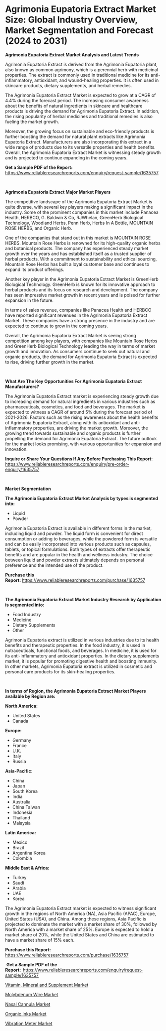 <p><h1>Agrimonia Eupatoria Extract Market Size: Global Industry Overview, Market Segmentation and Forecast (2024 to 2031)</h1></p><p><strong>Agrimonia Eupatoria Extract Market Analysis and Latest Trends</strong></p>
<p><p>Agrimonia Eupatoria Extract is derived from the Agrimonia Eupatoria plant, also known as common agrimony, which is a perennial herb with medicinal properties. The extract is commonly used in traditional medicine for its anti-inflammatory, antioxidant, and wound-healing properties. It is often used in skincare products, dietary supplements, and herbal remedies.</p><p>The Agrimonia Eupatoria Extract Market is expected to grow at a CAGR of 4.4% during the forecast period. The increasing consumer awareness about the benefits of natural ingredients in skincare and healthcare products is driving the demand for Agrimonia Eupatoria Extract. In addition, the rising popularity of herbal medicines and traditional remedies is also fueling the market growth.</p><p>Moreover, the growing focus on sustainable and eco-friendly products is further boosting the demand for natural plant extracts like Agrimonia Eupatoria Extract. Manufacturers are also incorporating this extract in a wide range of products due to its versatile properties and health benefits. Overall, the Agrimonia Eupatoria Extract Market is witnessing steady growth and is projected to continue expanding in the coming years.</p></p>
<p><strong>Get a Sample PDF of the Report:&nbsp;</strong> <a href="https://www.reliableresearchreports.com/enquiry/request-sample/1635757">https://www.reliableresearchreports.com/enquiry/request-sample/1635757</a></p>
<p>&nbsp;</p>
<p><strong>Agrimonia Eupatoria Extract Major Market Players</strong></p>
<p><p>The competitive landscape of the Agrimonia Eupatoria Extract Market is quite diverse, with several key players making a significant impact in the industry. Some of the prominent companies in this market include Panacea Health, HERBCO, G. Baldwin & Co, RJWhelan, GreenHerb Biological Technology, Woodland Herbs, Penn Herb, Herbs In A Bottle, MOUNTAIN ROSE HERBS, and Organic Herb.</p><p>One of the companies that stand out in this market is MOUNTAIN ROSE HERBS. Mountain Rose Herbs is renowned for its high-quality organic herbs and botanical products. The company has experienced steady market growth over the years and has established itself as a trusted supplier of herbal products. With a commitment to sustainability and ethical sourcing, Mountain Rose Herbs has built a loyal customer base and continues to expand its product offerings.</p><p>Another key player in the Agrimonia Eupatoria Extract Market is GreenHerb Biological Technology. GreenHerb is known for its innovative approach to herbal products and its focus on research and development. The company has seen impressive market growth in recent years and is poised for further expansion in the future.</p><p>In terms of sales revenue, companies like Panacea Health and HERBCO have reported significant revenues in the Agrimonia Eupatoria Extract Market. These companies have a strong presence in the industry and are expected to continue to grow in the coming years.</p><p>Overall, the Agrimonia Eupatoria Extract Market is seeing strong competition among key players, with companies like Mountain Rose Herbs and GreenHerb Biological Technology leading the way in terms of market growth and innovation. As consumers continue to seek out natural and organic products, the demand for Agrimonia Eupatoria Extract is expected to rise, driving further growth in the market.</p></p>
<p>&nbsp;</p>
<p><strong>What Are The Key Opportunities For Agrimonia Eupatoria Extract Manufacturers?</strong></p>
<p><p>The Agrimonia Eupatoria Extract market is experiencing steady growth due to increasing demand for natural ingredients in various industries such as pharmaceuticals, cosmetics, and food and beverages. The market is expected to witness a CAGR of around 5% during the forecast period of 2021-2026. Factors such as the rising awareness about the health benefits of Agrimonia Eupatoria Extract, along with its antioxidant and anti-inflammatory properties, are driving the market growth. Moreover, the growing trend towards sustainable and organic products is further propelling the demand for Agrimonia Eupatoria Extract. The future outlook for the market looks promising, with various opportunities for expansion and innovation.</p></p>
<p><strong>Inquire or Share Your Questions If Any Before Purchasing This Report:</strong> <a href="https://www.reliableresearchreports.com/enquiry/pre-order-enquiry/1635757">https://www.reliableresearchreports.com/enquiry/pre-order-enquiry/1635757</a></p>
<p>&nbsp;</p>
<p><strong>Market Segmentation</strong></p>
<p><strong>The Agrimonia Eupatoria Extract Market Analysis by types is segmented into:</strong></p>
<p><ul><li>Liquid</li><li>Powder</li></ul></p>
<p><p>Agrimonia Eupatoria Extract is available in different forms in the market, including liquid and powder. The liquid form is convenient for direct consumption or adding to beverages, while the powdered form is versatile and can be easily incorporated into various products such as capsules, tablets, or topical formulations. Both types of extracts offer therapeutic benefits and are popular in the health and wellness industry. The choice between liquid and powder extracts ultimately depends on personal preference and the intended use of the product.</p></p>
<p><strong>Purchase this Report:&nbsp;</strong><a href="https://www.reliableresearchreports.com/purchase/1635757">https://www.reliableresearchreports.com/purchase/1635757</a></p>
<p>&nbsp;</p>
<p><strong>The Agrimonia Eupatoria Extract Market Industry Research by Application is segmented into:</strong></p>
<p><ul><li>Food Industry</li><li>Medicine</li><li>Dietary Supplements</li><li>Other</li></ul></p>
<p><p>Agrimonia Eupatoria extract is utilized in various industries due to its health benefits and therapeutic properties. In the food industry, it is used in nutraceuticals, functional foods, and beverages. In medicine, it is used for its anti-inflammatory and antioxidant properties. In the dietary supplements market, it is popular for promoting digestive health and boosting immunity. In other markets, Agrimonia Eupatoria extract is utilized in cosmetic and personal care products for its skin-healing properties.</p></p>
<p>&nbsp;</p>
<p><strong>In terms of Region, the Agrimonia Eupatoria Extract Market Players available by Region are:</strong></p>
<p>
    <p> <strong> North America: </strong>
        <ul>
            <li>United States</li>
            <li>Canada</li>
        </ul>
        </p> 
    <p> <strong> Europe: </strong>
        <ul>
            <li>Germany</li>
            <li>France</li>
            <li>U.K.</li>
            <li>Italy</li>
            <li>Russia</li>
        </ul>
        </p> 
    <p> <strong> Asia-Pacific: </strong>
        <ul>
            <li>China</li>
            <li>Japan</li>
            <li>South Korea</li>
            <li>India</li>
            <li>Australia</li>
            <li>China Taiwan</li>
            <li>Indonesia</li>
            <li>Thailand</li>
            <li>Malaysia</li>
        </ul>
        </p> 
    <p> <strong> Latin America: </strong>
        <ul>
            <li>Mexico</li>
            <li>Brazil</li>
            <li>Argentina Korea</li>
            <li>Colombia</li>
        </ul>
        </p> 
    <p> <strong> Middle East & Africa: </strong>
        <ul>
            <li>Turkey</li>
            <li>Saudi</li>
            <li>Arabia</li>
            <li>UAE</li>
            <li>Korea</li>
        </ul>
    </p>
    </p>
<p><p>The Agrimonia Eupatoria Extract market is expected to witness significant growth in the regions of North America (NA), Asia Pacific (APAC), Europe, United States (USA), and China. Among these regions, Asia Pacific is projected to dominate the market with a market share of 30%, followed by North America with a market share of 25%. Europe is expected to hold a market share of 20%, while the United States and China are estimated to have a market share of 15% each.</p></p>
<p><strong>Purchase this Report: </strong><a href="https://www.reliableresearchreports.com/purchase/1635757">https://www.reliableresearchreports.com/purchase/1635757</a></p>
<p>&nbsp;<strong>Get a Sample PDF of the Report:&nbsp;&nbsp;</strong><a href="https://www.reliableresearchreports.com/enquiry/request-sample/1635757">https://www.reliableresearchreports.com/enquiry/request-sample/1635757</a></p>
<p><strong></strong></p>
<p><p><a href="https://view.publitas.com/reportprime-1/global-vitamin-mineral-and-supplement-market-size-and-market-trends-insights-and-projections-from-2023-to-2030/">Vitamin, Mineral and Supplement Market</a></p><p><a href="https://github.com/josesg55/Market-Research-Report-List-1/blob/main/molybdenum-wire-market.md">Molybdenum Wire Market</a></p><p><a href="https://issuu.com/reportprime-2/docs/nasal-cannula-market-size-2030.pptx">Nasal Cannula Market</a></p><p><a href="https://github.com/mancsybtousav/Market-Research-Report-List-1/blob/main/organic-inks-market.md">Organic Inks Market</a></p><p><a href="https://cedar-agate-3da.notion.site/Vibration-Meter-Market-Centers-on-Aspects-such-as-Market-Growth-Market-Share-Market-Opportunity-a-6377f6a28ece44d3b994f01517bc1fe8">Vibration Meter Market</a></p></p>